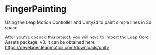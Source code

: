 # FingerPainting
Using the Leap Motion Controller and Unity3d to paint simple lines in 3d space.

After you've opened this project, you will have to import the Leap Core Assets package, v3. It can be obtained here: https://developer.leapmotion.com/downloads/unity
